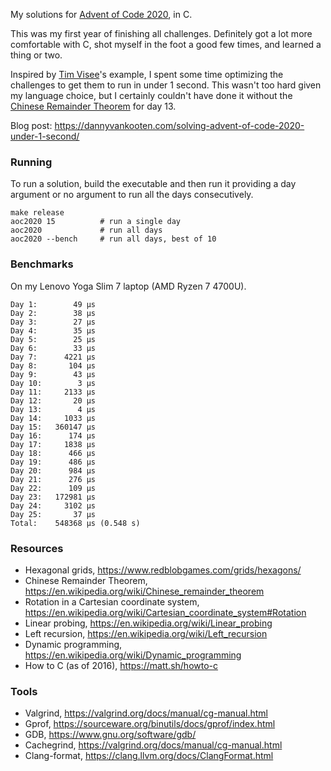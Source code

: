 My solutions for [Advent of Code 2020](https://adventofcode.com/2020), in C.

This was my first year of finishing all challenges. Definitely got a lot more comfortable with C, shot myself in the foot a good few times, and learned a thing or two.

Inspired by [Tim Visee](https://timvisee.com/blog/solving-aoc-2020-in-under-a-second/)'s example, I spent some time optimizing the challenges to get them to run in under 1 second. This wasn't too hard given my language choice, but I certainly couldn't have done it without the [Chinese Remainder Theorem](https://en.wikipedia.org/wiki/Chinese_remainder_theorem) for day 13.

Blog post: https://dannyvankooten.com/solving-advent-of-code-2020-under-1-second/

### Running

To run a solution, build the executable and then run it providing a day argument or no argument to run all the days consecutively.

```
make release        
aoc2020 15          # run a single day
aoc2020             # run all days
aoc2020 --bench     # run all days, best of 10
```

### Benchmarks

On my Lenovo Yoga Slim 7 laptop (AMD Ryzen 7 4700U). 

```
Day 1:	      49 μs
Day 2:	      38 μs
Day 3:	      27 μs
Day 4:	      35 μs
Day 5:	      25 μs
Day 6:	      33 μs
Day 7:	    4221 μs
Day 8:	     104 μs
Day 9:	      43 μs
Day 10:	       3 μs
Day 11:	    2133 μs
Day 12:	      20 μs
Day 13:	       4 μs
Day 14:	    1033 μs
Day 15:	  360147 μs
Day 16:	     174 μs
Day 17:	    1838 μs
Day 18:	     466 μs
Day 19:	     486 μs
Day 20:	     984 μs
Day 21:	     276 μs
Day 22:	     109 μs
Day 23:	  172981 μs
Day 24:	    3102 μs
Day 25:	      37 μs
Total:	  548368 μs (0.548 s)
```


### Resources

- Hexagonal grids, https://www.redblobgames.com/grids/hexagons/
- Chinese Remainder Theorem, https://en.wikipedia.org/wiki/Chinese_remainder_theorem
- Rotation in a Cartesian coordinate system, https://en.wikipedia.org/wiki/Cartesian_coordinate_system#Rotation
- Linear probing, https://en.wikipedia.org/wiki/Linear_probing
- Left recursion, https://en.wikipedia.org/wiki/Left_recursion
- Dynamic programming, https://en.wikipedia.org/wiki/Dynamic_programming
- How to C (as of 2016), https://matt.sh/howto-c

### Tools

- Valgrind, https://valgrind.org/docs/manual/cg-manual.html
- Gprof, https://sourceware.org/binutils/docs/gprof/index.html
- GDB, https://www.gnu.org/software/gdb/
- Cachegrind, https://valgrind.org/docs/manual/cg-manual.html
- Clang-format, https://clang.llvm.org/docs/ClangFormat.html